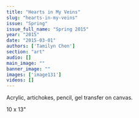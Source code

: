```yaml
---
title: "Hearts in My Veins"
slug: "hearts-in-my-veins"
issue: "Spring"
issue_full_name: "Spring 2015"
year: "2015"
date: "2015-03-01"
authors: ['Tamilyn Chen']
section: "art"
audio: []
main_image: ""
banner_image: ""
images: ['image131']
videos: []
---
```

Acrylic, artichokes, pencil, gel transfer on canvas.

 10 x 13"


